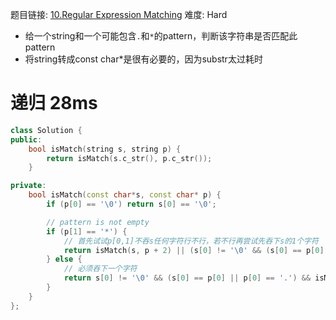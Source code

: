 题目链接: [10.Regular Expression Matching][1]
难度: Hard

- 给一个string和一个可能包含`.`和`*`的pattern，判断该字符串是否匹配此pattern
- 将string转成const char*是很有必要的，因为substr太过耗时

# 递归 28ms
```cpp
class Solution {
public:
    bool isMatch(string s, string p) {
        return isMatch(s.c_str(), p.c_str());
    }

private:
    bool isMatch(const char*s, const char* p) {
        if (p[0] == '\0') return s[0] == '\0';

        // pattern is not empty
        if (p[1] == '*') {
            // 首先试试p[0,1]不吞s任何字符行不行，若不行再尝试先吞下s的1个字符
            return isMatch(s, p + 2) || (s[0] != '\0' && (s[0] == p[0] || p[0] == '.') && isMatch(s + 1, p));
        } else {
            // 必须吞下一个字符
            return s[0] != '\0' && (s[0] == p[0] || p[0] == '.') && isMatch(s + 1, p + 1);
        }
    }
};
```

[1]: https://leetcode.com/problems/regular-expression-matching/
